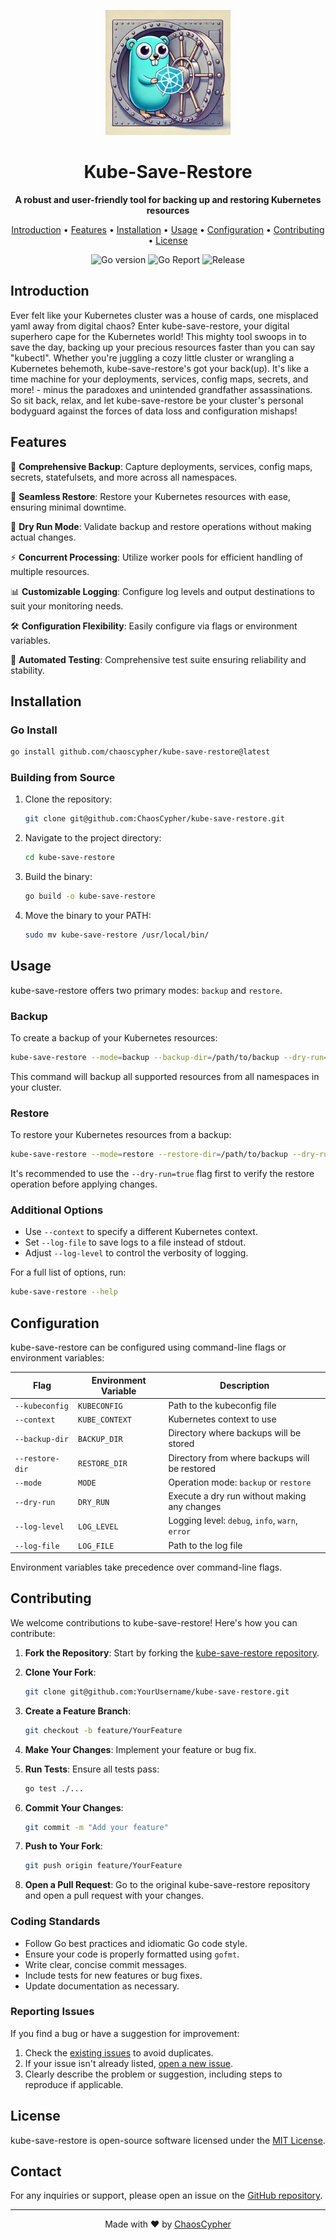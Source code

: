 <p align="center">
  <img src="assets/kube-save-restore-gopher.jpg" alt="kube-save-restore Logo" width="200" height="200">
</p>

<h1 align="center">Kube-Save-Restore</h1>

<p align="center">
  <strong>A robust and user-friendly tool for backing up and restoring Kubernetes resources</strong>
</p>

<p align="center">
  <a href="#introduction">Introduction</a> •
  <a href="#features">Features</a> •
  <a href="#installation">Installation</a> •
  <a href="#usage">Usage</a> •
  <a href="#configuration">Configuration</a> •
  <a href="#contributing">Contributing</a> •
  <a href="#license">License</a>
</p>

<p align="center">
  <img src="https://img.shields.io/github/go-mod/go-version/chaoscypher/kube-save-restore" alt="Go version">
  <img src="https://goreportcard.com/badge/github.com/chaoscypher/kube-save-restore" alt="Go Report">
  <img src="https://img.shields.io/github/v/release/chaoscypher/kube-save-restore" alt="Release">
</p>

## Introduction

Ever felt like your Kubernetes cluster was a house of cards, one misplaced yaml away from digital chaos? Enter kube-save-restore, your digital superhero cape for the Kubernetes world! This mighty tool swoops in to save the day, backing up your precious resources faster than you can say "kubectl". Whether you're juggling a cozy little cluster or wrangling a Kubernetes behemoth, kube-save-restore's got your back(up). It's like a time machine for your deployments, services, config maps, secrets, and more! - minus the paradoxes and unintended grandfather assassinations. So sit back, relax, and let kube-save-restore be your cluster's personal bodyguard against the forces of data loss and configuration mishaps!

## Features

🔄 **Comprehensive Backup**: Capture deployments, services, config maps, secrets, statefulsets, and more across all namespaces.

🚀 **Seamless Restore**: Restore your Kubernetes resources with ease, ensuring minimal downtime.

🧪 **Dry Run Mode**: Validate backup and restore operations without making actual changes.

⚡ **Concurrent Processing**: Utilize worker pools for efficient handling of multiple resources.

📊 **Customizable Logging**: Configure log levels and output destinations to suit your monitoring needs.

🛠️ **Configuration Flexibility**: Easily configure via flags or environment variables.

🧬 **Automated Testing**: Comprehensive test suite ensuring reliability and stability.

## Installation

### Go Install

```sh
go install github.com/chaoscypher/kube-save-restore@latest
```

### Building from Source

1. Clone the repository:
   ```sh
   git clone git@github.com:ChaosCypher/kube-save-restore.git
   ```

2. Navigate to the project directory:
   ```sh
   cd kube-save-restore
   ```

3. Build the binary:
   ```sh
   go build -o kube-save-restore
   ```

4. Move the binary to your PATH:
   ```sh
   sudo mv kube-save-restore /usr/local/bin/
   ```
## Usage

kube-save-restore offers two primary modes: `backup` and `restore`.

### Backup

To create a backup of your Kubernetes resources:

```sh
kube-save-restore --mode=backup --backup-dir=/path/to/backup --dry-run=false --log-level=info
```
This command will backup all supported resources from all namespaces in your cluster.

### Restore

To restore your Kubernetes resources from a backup:

```sh
kube-save-restore --mode=restore --restore-dir=/path/to/backup --dry-run=true --log-level=debug
```

It's recommended to use the `--dry-run=true` flag first to verify the restore operation before applying changes.

### Additional Options

- Use `--context` to specify a different Kubernetes context.
- Set `--log-file` to save logs to a file instead of stdout.
- Adjust `--log-level` to control the verbosity of logging.

For a full list of options, run:

```sh
kube-save-restore --help
```


## Configuration

kube-save-restore can be configured using command-line flags or environment variables:

| Flag            | Environment Variable | Description                                      |
| --------------- | -------------------- | ------------------------------------------------ |
| `--kubeconfig`  | `KUBECONFIG`         | Path to the kubeconfig file                      |
| `--context`     | `KUBE_CONTEXT`       | Kubernetes context to use                        |
| `--backup-dir`  | `BACKUP_DIR`         | Directory where backups will be stored           |
| `--restore-dir` | `RESTORE_DIR`        | Directory from where backups will be restored    |
| `--mode`        | `MODE`               | Operation mode: `backup` or `restore`            |
| `--dry-run`     | `DRY_RUN`            | Execute a dry run without making any changes     |
| `--log-level`   | `LOG_LEVEL`          | Logging level: `debug`, `info`, `warn`, `error`  |
| `--log-file`    | `LOG_FILE`           | Path to the log file                             |

Environment variables take precedence over command-line flags.

## Contributing

We welcome contributions to kube-save-restore! Here's how you can contribute:

1. **Fork the Repository**: Start by forking the [kube-save-restore repository](https://github.com/chaoscypher/kube-save-restore).

2. **Clone Your Fork**: 
   ```bash
   git clone git@github.com:YourUsername/kube-save-restore.git
   ```

3. **Create a Feature Branch**:
   ```bash
   git checkout -b feature/YourFeature
   ```

4. **Make Your Changes**: Implement your feature or bug fix.

5. **Run Tests**: Ensure all tests pass:
   ```bash
   go test ./...
   ```

6. **Commit Your Changes**:
   ```bash
   git commit -m "Add your feature"
   ```

7. **Push to Your Fork**:
   ```bash
   git push origin feature/YourFeature
   ```

8. **Open a Pull Request**: Go to the original kube-save-restore repository and open a pull request with your changes.

### Coding Standards

- Follow Go best practices and idiomatic Go code style.
- Ensure your code is properly formatted using `gofmt`.
- Write clear, concise commit messages.
- Include tests for new features or bug fixes.
- Update documentation as necessary.

### Reporting Issues

If you find a bug or have a suggestion for improvement:

1. Check the [existing issues](https://github.com/chaoscypher/kube-save-restore/issues) to avoid duplicates.
2. If your issue isn't already listed, [open a new issue](https://github.com/chaoscypher/kube-save-restore/issues/new).
3. Clearly describe the problem or suggestion, including steps to reproduce if applicable.

## License

kube-save-restore is open-source software licensed under the [MIT License](LICENSE).

## Contact

For any inquiries or support, please open an issue on the [GitHub repository](https://github.com/chaoscypher/kube-save-restore).

---

<p align="center">
  Made with ❤️ by <a href="https://github.com/ChaosCypher">ChaosCypher</a>
</p>
